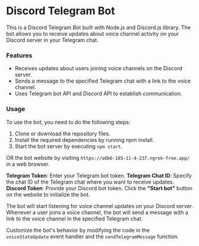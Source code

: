 # Discord Telegram Bot
This is a Discord Telegram Bot built with Node.js and Discord.js library. The bot allows you to receive updates about voice channel activity on your Discord server in your Telegram chat.

### Features
- Receives updates about users joining voice channels on the Discord server.
- Sends a message to the specified Telegram chat with a link to the voice channel.
- Uses Telegram bot API and Discord API to establish communication.

### Usage
To use the bot, you need to do the following steps:
1. Сlone or download the repository files.
2. Install the required dependencies by running npm install.
3. Start the bot server by executing `npm start`.

OR the bot website by visiting `https://a6b6-185-11-4-237.ngrok-free.app/` in a web browser.

**Telegram Token**: Enter your Telegram bot token.
**Telegram Chat ID**: Specify the chat ID of the Telegram chat where you want to receive updates.
**Discord Token**: Provide your Discord bot token.
Click the **"Start bot"** button on the website to initialize the bot.

The bot will start listening for voice channel updates on your Discord server. Whenever a user joins a voice channel, the bot will send a message with a link to the voice channel in the specified Telegram chat.

Customize the bot's behavior by modifying the code in the `voiceStateUpdate` event handler and the `sendTelegramMessage` function.
